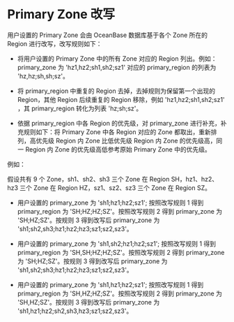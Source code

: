 # Primary Zone 改写

用户设置的 Primary Zone 会由 OceanBase 数据库基于各个 Zone 所在的 Region 进行改写，改写规则如下：

* 将用户设置的 Primary Zone 中的所有 Zone 对应的 Region 列出。例如：primary_zone 为 'hz1,hz2;sh1,sh2;sz1' 对应的 primary_region 的列表为 'hz,hz;sh,sh;sz'。

* 将 primary_region 中重复的 Region 去掉，去掉规则为保留第一个出现的 Region，其他 Region 后续重复的 Region 移除，例如 'hz1,hz2;sh1,sh2;sz1' ，其 primary_region 转化为列表 'hz;sh;sz'。
  
* 依据 primary_region 中各 Region 的优先级，对 primary_zone 进行补充，补充规则如下：将 Primary Zone 中各 Region 对应的 Zone 都取出，重新排列，高优先级 Region 内 Zone 比低优先级 Region 内 Zone 的优先级高，同一 Region 内 Zone 的优先级高低参考原始 Primary Zone 中的优先级。

例如：

假设共有 9 个 Zone，sh1、sh2、sh3 三个 Zone 在 Region SH，hz1、hz2、hz3 三个 Zone 在 Region HZ，sz1、sz2、sz3 三个 Zone 在 Region SZ。

* 用户设置的 primary_zone 为 'sh1;hz1;hz2;sz1'; 按照改写规则 1 得到 primary_region 为 'SH;HZ;HZ;SZ'。按照改写规则 2 得到 primary_zone 为 'SH;HZ;SZ'。按规则 3 得到改写后 primary_zone 为 'sh1;sh2,sh3;hz1;hz2;hz3;sz1;sz2,sz3'。

* 用户设置的 primary_zone 为 'sh1,sh2;hz1;hz2;sz1'; 按照改写规则 1 得到 primary_region 为 'SH,SH;HZ;HZ;SZ'。按照改写规则 2 得到 primary_zone 为 'SH;HZ;SZ'。按规则 3 得到改写后 primary_zone 为 'sh1,sh2;sh3;hz1;hz2;hz3;sz1;sz2,sz3'。

* 用户设置的 primary_zone 为 'sh1,hz1;hz2;sz1'; 按照改写规则 1 得到 primary_region 为 'SH,HZ;HZ;SZ'。按照改写规则 2 得到 primary_zone 为 'SH,HZ;SZ'。按规则 3 得到改写后 primary_zone 为 'sh1,hz1;hz2;sh2,sh3,hz3;sz1;sz2,sz3'。
